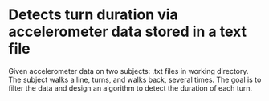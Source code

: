 # Detects turn duration via accelerometer data stored in a text file

Given accelerometer data on two subjects: .txt files in working directory.
The subject walks a line, turns, and walks back, several times.
The goal is to filter the data and design an algorithm to detect the duration of each turn.